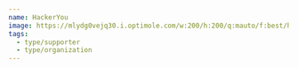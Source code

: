 ```yaml
---
name: HackerYou
image: https://mlydg0vejq30.i.optimole.com/w:200/h:200/q:mauto/f:best/https://civictech.ca/wp-content/uploads/2017/03/logo-hackeryou.png
tags:
  - type/supporter
  - type/organization
---
```

